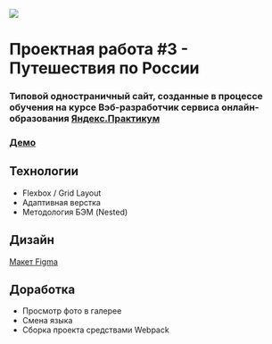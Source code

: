 <a href='https://github.com/untitled-dream/russian-travel/blob/main/README.md'><img src='https://img.shields.io/badge/Read this in-English-blue'/></a>

# Проектная работа #3 - Путешествия по России 
### Типовой одностраничный сайт, созданные в процессе обучения на курсе Вэб-разработчик сервиса онлайн-образования [Яндекс.Практикум](https://practicum.yandex.ru/)

### [Демо](https://untitled-dream.github.io/russian-travel/index.html)


## __Технологии__ <a id='technologies-used'></a>
- Flexbox / Grid Layout
- Адаптивная верстка
- Методология БЭМ (Nested)


## __Дизайн__ <a id='design'></a>
[Макет Figma]()


## __Доработка__ <a id='room-for-improvement'></a>
- Просмотр фото в галерее
- Смена языка
- Сборка проекта средствами Webpack